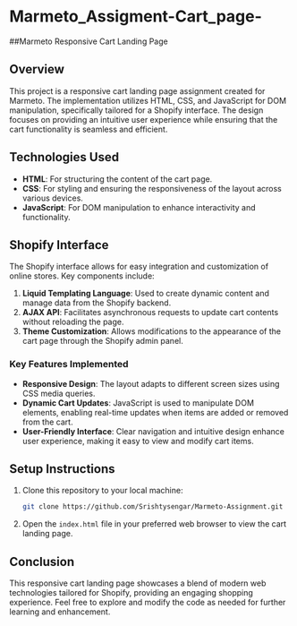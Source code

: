 # Marmeto_Assigment-Cart_page-
##Marmeto Responsive Cart Landing Page

## Overview
This project is a responsive cart landing page assignment created for Marmeto. The implementation utilizes HTML, CSS, and JavaScript for DOM manipulation, specifically tailored for a Shopify interface. The design focuses on providing an intuitive user experience while ensuring that the cart functionality is seamless and efficient.

## Technologies Used
- **HTML**: For structuring the content of the cart page.
- **CSS**: For styling and ensuring the responsiveness of the layout across various devices.
- **JavaScript**: For DOM manipulation to enhance interactivity and functionality.

## Shopify Interface
The Shopify interface allows for easy integration and customization of online stores. Key components include:

1. **Liquid Templating Language**: Used to create dynamic content and manage data from the Shopify backend.
2. **AJAX API**: Facilitates asynchronous requests to update cart contents without reloading the page.
3. **Theme Customization**: Allows modifications to the appearance of the cart page through the Shopify admin panel.

### Key Features Implemented
- **Responsive Design**: The layout adapts to different screen sizes using CSS media queries.
- **Dynamic Cart Updates**: JavaScript is used to manipulate DOM elements, enabling real-time updates when items are added or removed from the cart.
- **User-Friendly Interface**: Clear navigation and intuitive design enhance user experience, making it easy to view and modify cart items.

## Setup Instructions
1. Clone this repository to your local machine:
   ```bash
   git clone https://github.com/Srishtysengar/Marmeto-Assignment.git
   ```
2. Open the `index.html` file in your preferred web browser to view the cart landing page.

## Conclusion
This responsive cart landing page showcases a blend of modern web technologies tailored for Shopify, providing an engaging shopping experience. Feel free to explore and modify the code as needed for further learning and enhancement.


